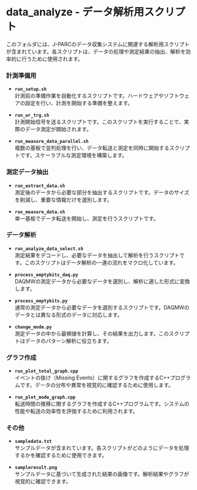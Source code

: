 # data_analyze - データ解析用スクリプト

このフォルダには、J-PARCのデータ収集システムに関連する解析用スクリプトが含まれています。各スクリプトは、データの処理や測定結果の抽出、解析を効率的に行うために使用されます。

### 計測準備用
- **`run_setup.sh`**  
  計測前の準備作業を自動化するスクリプトです。ハードウェアやソフトウェアの設定を行い、計測を開始する準備を整えます。

- **`run_wr_trg.sh`**  
  計測開始信号を送るスクリプトです。このスクリプトを実行することで、実際のデータ測定が開始されます。
  
- **`run_measure_data_parallel.sh`**  
  複数の基板で並列処理を行い、データ転送と測定を同時に開始するスクリプトです。スケーラブルな測定環境を構築します。
### 測定データ抽出

- **`run_extract_data.sh`**  
  測定後のデータから必要な部分を抽出するスクリプトです。データのサイズを削減し、重要な情報だけを選別します。

- **`run_measure_data.sh`**  
  単一基板でデータ転送を開始し、測定を行うスクリプトです。

### データ解析

- **`run_analyze_data_select.sh`**  
  測定結果をデコードし、必要なデータを抽出して解析を行うスクリプトです。このスクリプトはデータ解析の一連の流れをマクロ化しています。

- **`process_emptybits_daq.py`**  
  DAQMWの測定データから必要なデータを選別し、解析に適した形式に変換します。

- **`process_emptybits.py`**  
  通常の測定データから必要なデータを選別するスクリプトです。DAQMWのデータとは異なる形式のデータに対応します。

- **`change_mode.py`**  
  測定データの中から最頻値を計算し、その結果を出力します。このスクリプトはデータのパターン解析に役立ちます。

### グラフ作成
- **`run_plot_total_graph.cpp`**  
  イベントの抜け（Missing Events）に関するグラフを作成するC++プログラムです。データの分布や異常を視覚的に確認するために使用します。

- **`run_plot_mode_graph.cpp`**  
  転送時間の推移に関するグラフを作成するC++プログラムです。システムの性能や転送の効率性を評価するために利用されます。

### その他

- **`sampledata.txt`**  
  サンプルデータが含まれています。各スクリプトがどのようにデータを処理するかを確認するために使用できます。

- **`sampleresult.png`**  
  サンプルデータに基づいて生成された結果の画像です。解析結果やグラフが視覚的に確認できます。
